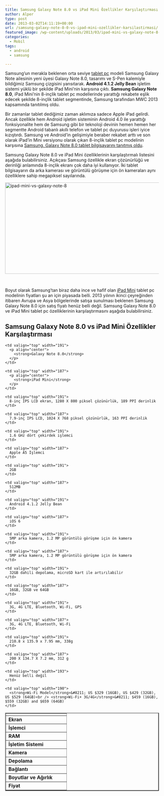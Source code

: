 ```yaml
---
title: Samsung Galaxy Note 8.0 vs iPad Mini Özellikler Karşılaştırması
author: Alper
type: post
date: 2013-03-02T14:11:19+00:00
url: /samsung-galaxy-note-8-0-vs-ipad-mini-ozellikler-karsilastirmasi/
featured_image: /wp-content/uploads/2013/03/ipad-mini-vs-galaxy-note-8-100x100.jpg
categories:
  - Mobil
tags:
  - android
  - samsung

---
```

Samsung’un merakla beklenen orta seviye [tablet pc][1] modeli Samsung Galaxy Note ailesinin yeni üyesi Galaxy Note 8.0, tasarımı ve S-Pen kalemiyle bildiğimiz Samsung çizgisini yansıtarak. **Android 4.1.2 Jelly Bean** işletim sistemi yüklü bir şekilde iPad Mini&#8217;nin karşısına çıktı. **Samsung Galaxy Note 8.0**, iPad Mini’nin 8-inçlik tablet pc modellerinde yarattığı rekabete eşlik edecek şekilde 8-inçlik tablet segmentinde, Samsung tarafından MWC 2013 kapsamında tanıtılmış oldu.

Bir zamanlar tablet dediğimiz zaman aklımıza sadece Apple iPad gelirdi. Ancak özellikle hem Android işletim sisteminin Android 4.0 ile yarattığı fonksiyonalite hem de Samsung gibi bir teknoloji devinin hemen hemen her segmentte Android tabanlı akıllı telefon ve tablet pc duyurusu işleri iyice kızıştırdı. Samsung ve Android&#8217;in gelişimiyle beraber rekabet arttı ve son olarak iPad&#8217;in Mini versiyonu olarak çıkan 8-inçlik tablet pc modelinin karşısına [Samsung, Galaxy Note 8.0 tablet bilgisayarını tanıtmış oldu][2].

Samsung Galaxy Note 8.0 ve iPad Mini özelliklerinin karşılaştırmalı listesini aşağıda bulabilirsiniz. Açıkçası Samsung özellikle ekran çözünürlüğü ve derinliği anlamında 8-inçlik ekranı çok daha iyi kullanıyor. İki tablet bilgisayarın da arka kamerası ve görüntülü görüşme için ön kameraları aynı özelliklere sahip megapiksel sayılarında.

<img class="alignnone size-full wp-image-12338" alt="ipad-mini-vs-galaxy-note-8" src="https://www.murekkep.org/wp-content/uploads/2013/03/ipad-mini-vs-galaxy-note-8.jpg" width="530" height="298" srcset="https://www.murekkep.org/wp-content/uploads/2013/03/ipad-mini-vs-galaxy-note-8.jpg 530w, https://www.murekkep.org/wp-content/uploads/2013/03/ipad-mini-vs-galaxy-note-8-400x224.jpg 400w, https://www.murekkep.org/wp-content/uploads/2013/03/ipad-mini-vs-galaxy-note-8-50x28.jpg 50w, https://www.murekkep.org/wp-content/uploads/2013/03/ipad-mini-vs-galaxy-note-8-125x70.jpg 125w, https://www.murekkep.org/wp-content/uploads/2013/03/ipad-mini-vs-galaxy-note-8-300x168.jpg 300w" sizes="(max-width: 530px) 100vw, 530px" /> 

&nbsp;

Boyut olarak Samsung&#8217;tan biraz daha ince ve hafif olan [iPad Mini][3] tablet pc modelinin fiyatları şu an için piyasada belli. 2013 yılının ikinci çeyreğinden itibaren Avrupa ve Asya bölgelerinde satışa sunulması beklenen Samsung Galaxy Note 8.0 için satış fiyatı henüz belli değil. Samsung Galaxy Note 8.0 ve iPad Mini tablet pc özelliklerinin karşılaştırmasını aşağıda bulabilirsiniz.

## Samsung Galaxy Note 8.0 vs iPad Mini Özellikler Karşılaştırması

<table  class=" table table-hover" width="580" border="2" cellspacing="4" cellpadding="4">
  <tr>
    <td valign="top" width="182">
    </td>
    
    <td valign="top" width="191">
      <p align="center">
        <strong>Galaxy Note 8.0</strong>
      </p>
    </td>
    
    <td valign="top" width="187">
      <p align="center">
        <strong>iPad Mini</strong>
      </p>
    </td>
  </tr>
  
  <tr>
    <td valign="top" width="182">
      <strong>Ekran</strong>
    </td>
    
    <td valign="top" width="191">
      8-inç IPS LCD ekran, 1280 X 800 piksel çözünürlük, 189 PPI derinlik
    </td>
    
    <td valign="top" width="187">
      7.9-inç IPS LCD, 1024 X 768 piksel çözünürlük, 163 PPI derinlik
    </td>
  </tr>
  
  <tr>
    <td valign="top" width="182">
      <strong>İşlemci</strong>
    </td>
    
    <td valign="top" width="191">
      1.6 GHz dört çekirdek işlemci
    </td>
    
    <td valign="top" width="187">
      Apple A5 İşlemci
    </td>
  </tr>
  
  <tr>
    <td valign="top" width="182">
      <strong>RAM</strong>
    </td>
    
    <td valign="top" width="191">
      2GB
    </td>
    
    <td valign="top" width="187">
      512MB
    </td>
  </tr>
  
  <tr>
    <td valign="top" width="182">
      <b>İşletim Sistemi</b>
    </td>
    
    <td valign="top" width="191">
      Android 4.1.2 Jelly Bean
    </td>
    
    <td valign="top" width="187">
      iOS 6
    </td>
  </tr>
  
  <tr>
    <td valign="top" width="182">
      <strong>Kamera</strong>
    </td>
    
    <td valign="top" width="191">
      5MP arka kamera, 1.2 MP görüntülü görüşme için ön kamera
    </td>
    
    <td valign="top" width="187">
      5MP arka kamera, 1.2 MP görüntülü görüşme için ön kamera
    </td>
  </tr>
  
  <tr>
    <td valign="top" width="182">
      <strong>Depolama</strong>
    </td>
    
    <td valign="top" width="191">
      32GB dahili depolama, microSD kart ile artırılabilir
    </td>
    
    <td valign="top" width="187">
      16GB, 32GB ve 64GB
    </td>
  </tr>
  
  <tr>
    <td valign="top" width="182">
      <strong>Bağlantı</strong>
    </td>
    
    <td valign="top" width="191">
      3G, 4G LTE, Bluetooth, Wi-Fi, GPS
    </td>
    
    <td valign="top" width="187">
      3G, 4G LTE, Bluetooth, Wi-Fi
    </td>
  </tr>
  
  <tr>
    <td valign="top" width="182">
      <strong>Boyutlar ve Ağırlık</strong>
    </td>
    
    <td valign="top" width="191">
      210.8 x 135.9 x 7.95 mm, 338g
    </td>
    
    <td valign="top" width="187">
      200 X 134.7 X 7.2 mm, 312 g
    </td>
  </tr>
  
  <tr>
    <td valign="top" width="182">
      <strong>Fiyat</strong>
    </td>
    
    <td valign="top" width="193">
      Henüz belli değil
    </td>
    
    <td valign="top" width="190">
      <strong>Wi-Fi Model</strong>&#8211; US $329 (16GB), US $429 (32GB), US $529 (64GB)<br /> <strong>Wi-Fi+ 3G/4G</strong>&#8211; $459 (16GB), $559 (32GB) and $659 (64GB)
    </td>
  </tr>
</table>

 [1]: https://www.murekkep.org/tablet "tablet pc"
 [2]: https://www.murekkep.org/samsung-galaxy-note-8-0-tanitildi/ "samsung galaxy note 8.0"
 [3]: https://www.murekkep.org/ipad-mini-nasil-bir-tablet-8721 "ipad mini"